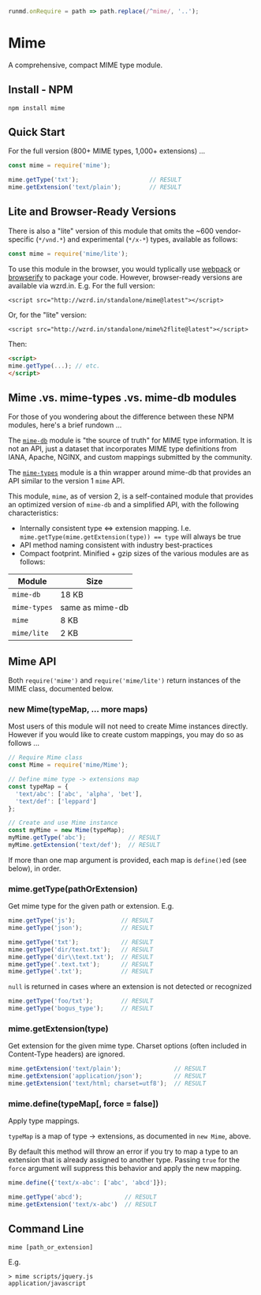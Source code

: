 ```javascript --hide
runmd.onRequire = path => path.replace(/^mime/, '..');
```
# Mime

A comprehensive, compact MIME type module.

## Install - NPM
```
npm install mime
```

## Quick Start

For the full version (800+ MIME types, 1,000+ extensions) ...

```javascript --context
const mime = require('mime');

mime.getType('txt');                    // RESULT
mime.getExtension('text/plain');        // RESULT
```

## Lite and Browser-Ready Versions

There is also a "lite" version of this module that omits the ~600
vendor-specific (`*/vnd.*`) and experimental (`*/x-*`) types, available as
follows:

```javascript
const mime = require('mime/lite');
```

To use this module in the browser, you would typlically use
[webpack](https://webpack.github.io/) or [browserify](http://browserify.org/) to
package your code.  However, browser-ready versions are available via wzrd.in.
E.g. For the full version:

    <script src="http://wzrd.in/standalone/mime@latest"></script>

Or, for the "lite" version:

    <script src="http://wzrd.in/standalone/mime%2flite@latest"></script>

Then:

```html
<script>
mime.getType(...); // etc.
</script>
```

## Mime .vs. mime-types .vs. mime-db modules

For those of you wondering about the difference between these NPM modules,
here's a brief rundown ...

The [`mime-db`](https://github.com/jshttp/mime-db) module is "the source of
truth" for MIME type information.  It is not an API, just a dataset that
incorporates MIME type definitions from IANA, Apache, NGINX, and custom mappings
submitted by the community.

The [`mime-types`](https://github.com/jshttp/mime-types) module is a thin
wrapper around mime-db that provides an API similar to the version 1 `mime` API.

This module, `mime`, as of version 2, is a self-contained module that provides
an optimized version of `mime-db` and a simplified API, with the following
characteristics:

* Internally consistent type &hArr; extension mapping. I.e.
`mime.getType(mime.getExtension(type)) == type` will always be true
* API method naming consistent with industry best-practices
* Compact footprint.  Minified + gzip sizes of the various modules are as
follows:

Module | Size
--- | ---
`mime-db`  | 18 KB
`mime-types` | same as mime-db
`mime` | 8 KB
`mime/lite` | 2 KB

## Mime API

Both `require('mime')` and `require('mime/lite')` return instances of the MIME
class, documented below.

### new Mime(typeMap, ... more maps)

Most users of this module will not need to create Mime instances directly.
However if you would like to create custom mappings, you may do so as follows
...

```javascript --context
// Require Mime class
const Mime = require('mime/Mime');

// Define mime type -> extensions map
const typeMap = {
  'text/abc': ['abc', 'alpha', 'bet'],
  'text/def': ['leppard']
};

// Create and use Mime instance
const myMime = new Mime(typeMap);
myMime.getType('abc');            // RESULT
myMime.getExtension('text/def');  // RESULT
```

If more than one map argument is provided, each map is `define()`ed (see below), in order.

### mime.getType(pathOrExtension)

Get mime type for the given path or extension.  E.g.

```javascript --context
mime.getType('js');             // RESULT
mime.getType('json');           // RESULT

mime.getType('txt');            // RESULT
mime.getType('dir/text.txt');   // RESULT
mime.getType('dir\\text.txt');  // RESULT
mime.getType('.text.txt');      // RESULT
mime.getType('.txt');           // RESULT
```

`null` is returned in cases where an extension is not detected or recognized

```javascript --context
mime.getType('foo/txt');        // RESULT
mime.getType('bogus_type');     // RESULT
```

### mime.getExtension(type)
Get extension for the given mime type.  Charset options (often included in
Content-Type headers) are ignored.

```javascript --context
mime.getExtension('text/plain');               // RESULT
mime.getExtension('application/json');         // RESULT
mime.getExtension('text/html; charset=utf8');  // RESULT
```

### mime.define(typeMap[, force = false])

Apply type mappings.

`typeMap` is a map of type -> extensions, as documented in `new Mime`, above.

By default this method will throw an error if you try to map a type to an
extension that is already assigned to another type.  Passing `true` for the
`force` argument will suppress this behavior and apply the new mapping.

```javascript --context
mime.define({'text/x-abc': ['abc', 'abcd']});

mime.getType('abcd');            // RESULT
mime.getExtension('text/x-abc')  // RESULT
```

## Command Line

    mime [path_or_extension]

E.g.

    > mime scripts/jquery.js
    application/javascript
